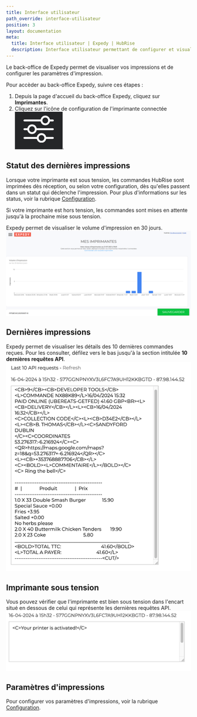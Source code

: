 ```yaml
---
title: Interface utilisateur
path_override: interface-utilisateur
position: 3
layout: documentation
meta:
  title: Interface utilisateur | Expedy | HubRise
  description: Interface utilisateur permettant de configurer et visualiser les impressions. Connectez vos apps et synchronisez vos données.
---
```


Le back-office de Expedy permet de visualiser vos impressions et de configurer les paramètres d'impression.

Pour accèder au back-office Expedy, suivre ces étapes :
1. Depuis la page d'accueil du back-office Expedy, cliquez sur **Imprimantes**.
1. Cliquez sur l'icône de configuration de l'imprimante connectée <InlineImage width="20" height="20">![icône Crayon](../images/__configuration-icon.png)</InlineImage>.

## Statut des dernières impressions

Lorsque votre imprimante est sous tension, les commandes HubRise sont imprimées dès réception, ou selon votre configuration, dès qu'elles passent dans un statut qui déclenche l'impression. Pour plus d'informations sur les status, voir la rubrique [Configuration](/apps/expedy/configuration).

Si votre imprimante est hors tension, les commandes sont mises en attente jusqu'à la prochaine mise sous tension.

Expedy permet de visualiser le volume d'impression en 30 jours.
![Interface utilisateur - Graphique des impressions](./images/003-expedy-print-graph.png)

## Dernières impressions

Expedy permet de visualiser les détails des 10 dernières commandes reçues. Pour les consulter, défilez vers le bas jusqu'à la section intitulée **10 dernières requêtes API**.
![Interface utilisateur - 10 dernières requêtes API](./images/010-2x-expedy-last-prints.png)

## Imprimante sous tension
Vous pouvez vérifier que l'imprimante est bien sous tension dans l'encart situé en dessous de celui qui représente les dernières requêtes API.
![Interface utilisateur - 10 dernières requêtes API](./images/011-2x-expedy-print-activated.png)

## Paramètres d'impressions

Pour configurer vos paramètres d'impressions, voir la rubrique [Configuration](/apps/expedy/configuration).


